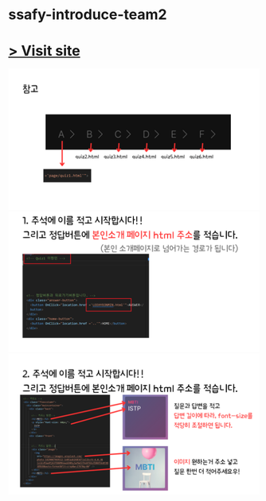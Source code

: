 # ssafy-introduce-team2
# [> Visit site]("https://hyunmin2667.github.io/ssafy10-introduce-team2/")

![Alt text](<manual/1.png>)
![Alt text](<manual/2.png>)
![Alt text](<manual/3.png>)
